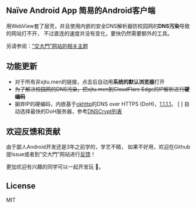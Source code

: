 ## Naïve Android App 简易的Android客户端

用WebView套了层壳，并且使用内嵌的安全DNS解析器防校园网的**DNS污染**导致的网站打不开，
不过直连的速度并没有变化，要快仍然需要额外的工具。

另请参阅：[“交大門”网站的相关主题](https://xjtu.men/t/topic/1440)

## 功能更新
* 对于所有非xjtu.men的链接，点击后自动用**系统的默认浏览器**打开
* ~~为了解决校园网的DNS污染，把xjtu.men到CloudFlare Edge的IP解析进行**硬编码**~~
* 摒弃IP的硬编码，内嵌基于[okhttp](https://square.github.io/okhttp/)的DNS over HTTPS (DoH)，[1.1.1.1](https://1.1.1.1/)。
[ ] 自动选择最快的DoH服务器，参考[DNSCrypt列表](https://github.com/DNSCrypt/dnscrypt-resolvers/)

## 欢迎反馈和贡献
由于鄙人Android开发还是3年之前学的，学艺不精，
如果不好用，欢迎在Github提Issue或者到“交大門”网站进行[反馈](https://xjtu.men/t/topic/1440)！

更加欢迎有兴趣的同学可以一起开发玩 :hugs:。

## License
MIT